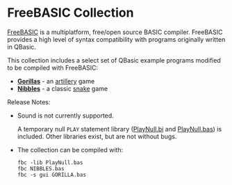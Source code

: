 # FreeBASIC Collection

[FreeBASIC](https://www.freebasic.net/) is a multiplatform, free/open source BASIC compiler.
FreeBASIC provides a high level of syntax compatibility with programs originally written in QBasic.

This collection includes a select set of QBasic example programs modified to be compiled with FreeBASIC:

* [**Gorillas**](GORILLA.BAS) - an [artillery](https://en.wikipedia.org/wiki/Artillery_game) game
* [**Nibbles**](NIBBLES.BAS) - a classic [snake](https://en.wikipedia.org/wiki/Snake_(video_game_genre)) game

Release Notes:

* Sound is not currently supported.

  A temporary null `PLAY` statement library ([PlayNull.bi](PlayNull.bi) and [PlayNull.bas](PlayNull.bas)) is included.
  Other libraries exist, but are not without bugs.

* The collection can be compiled with:

      fbc -lib PlayNull.bas
      fbc NIBBLES.bas
      fbc -s gui GORILLA.bas
